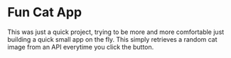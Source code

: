 # Fun Cat App

This was just a quick project, trying to be more and more comfortable just building a quick small app on the fly. This simply retrieves a random cat image from an API everytime you click the button.
